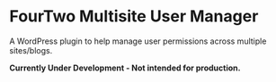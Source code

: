 # FourTwo Multisite User Manager
A WordPress plugin to help manage user permissions across multiple sites/blogs.

**Currently Under Development - Not intended for production.**
